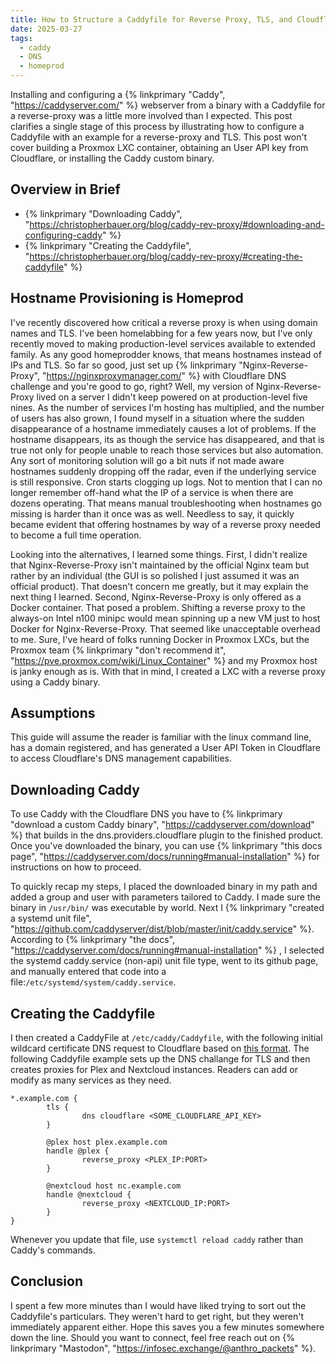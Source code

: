 ```yaml
---
title: How to Structure a Caddyfile for Reverse Proxy, TLS, and Cloudflare DNS
date: 2025-03-27
tags:
  - caddy
  - DNS
  - homeprod
---
```

Installing and configuring a {% linkprimary "Caddy", "https://caddyserver.com/" %} webserver from a binary with a Caddyfile for a reverse-proxy was a little more involved than I expected.  This post clarifies a single stage of this process by illustrating how to configure a Caddyfile with an example for a reverse-proxy and TLS.  This post won't cover building a Proxmox LXC container, obtaining an User API key from Cloudflare, or installing the Caddy custom binary. 


## Overview in Brief
- {% linkprimary "Downloading Caddy", "https://christopherbauer.org/blog/caddy-rev-proxy/#downloading-and-configuring-caddy" %}
- {% linkprimary "Creating the Caddyfile", "https://christopherbauer.org/blog/caddy-rev-proxy/#creating-the-caddyfile" %}


## Hostname Provisioning is Homeprod
I've recently discovered how critical a reverse proxy is when using domain names and TLS.  I've been homelabbing for a few years now, but I've only recently moved to making production-level services available to extended family.  As any good homeprodder knows, that means hostnames instead of IPs and TLS. So far so good, just set up {% linkprimary "Nginx-Reverse-Proxy", "https://nginxproxymanager.com/" %} with Cloudflare DNS challenge and you're good to go, right?  Well, my version of Nginx-Reverse-Proxy lived on a server I didn't keep powered on at production-level five nines.  As the number of services I'm hosting has multiplied, and the number of users has also grown, I found myself in a situation where the sudden disappearance of a hostname immediately causes a lot of problems. If the hostname disappears, its as though the service has disappeared, and that is true not only for people unable to reach those services but also automation.  Any sort of monitoring solution will go a bit nuts if not made aware hostnames suddenly dropping off the radar, even if the underlying service is still responsive.  Cron starts clogging up logs.  Not to mention that I can no longer remember off-hand what the IP of a service is when there are dozens operating.  That means manual troubleshooting when hostnames go missing is harder than it once was as well.  Needless to say, it quickly became evident that offering hostnames by way of a reverse proxy needed to become a full time operation.

Looking into the alternatives, I learned some things.  First, I didn't realize that Nginx-Reverse-Proxy isn't maintained by the official Nginx team but rather by an individual (the GUI is so polished I just assumed it was an official product).  That doesn't concern me greatly, but it may explain the next thing I learned.  Second, Nginx-Reverse-Proxy is only offered as a Docker container.  That posed a problem.  Shifting a reverse proxy to the always-on Intel n100 minipc would mean spinning up a new VM just to host Docker for Nginx-Reverse-Proxy.  That seemed like unacceptable overhead to me.  Sure, I've heard of folks running Docker in Proxmox LXCs, but the Proxmox team {% linkprimary "don't recommend it", "https://pve.proxmox.com/wiki/Linux_Container" %} and my Proxmox host is janky enough as is.  With that in mind, I created a LXC with a reverse proxy using a Caddy binary.  


## Assumptions
This guide will assume the reader is familiar with the linux command line, has a domain registered, and has generated a User API Token in Cloudflare to access Cloudflare's DNS management capabilities.


## Downloading Caddy
To use Caddy with the Cloudflare DNS you have to {% linkprimary "download a custom Caddy binary", "https://caddyserver.com/download" %} that builds in the dns.providers.cloudflare plugin to the finished product. Once you've downloaded the binary, you can use {% linkprimary "this docs page", "https://caddyserver.com/docs/running#manual-installation" %} for instructions on how to proceed. 

To quickly recap my steps, I placed the downloaded binary in my path and added a group and user with parameters tailored to Caddy. I made sure the binary in `/usr/bin/` was executable by world.  Next I {% linkprimary "created a systemd unit file", "https://github.com/caddyserver/dist/blob/master/init/caddy.service" %}.  According to {% linkprimary "the docs", "https://caddyserver.com/docs/running#manual-installation" %} , I selected the systemd caddy.service (non-api) unit file type, went to its github page, and manually entered that code into a file:`/etc/systemd/system/caddy.service`.


## Creating the Caddyfile
I then created a CaddyFile at `/etc/caddy/Caddyfile`, with the following initial wildcard certificate DNS request to Cloudflare based on [this format](https://caddyserver.com/docs/caddyfile/patterns#wildcard-certificates).  The following Caddyfile example sets up the DNS challange for TLS and then creates proxies for Plex and Nextcloud instances.  Readers can add or modify as many services as they need.
```shell
*.example.com {
        tls {
                dns cloudflare <SOME_CLOUDFLARE_API_KEY>
        }

        @plex host plex.example.com
        handle @plex {
                reverse_proxy <PLEX_IP:PORT>
        }

        @nextcloud host nc.example.com
        handle @nextcloud {
                reverse_proxy <NEXTCLOUD_IP:PORT>
        }
}
```

Whenever you update that file, use `systemctl reload caddy` rather than Caddy's commands.


## Conclusion
I spent a few more minutes than I would have liked trying to sort out the Caddyfile's particulars.  They weren't hard to get right, but they weren't immediately apparent either.  Hope this saves you a few minutes somewhere down the line.  Should you want to connect, feel free reach out on {% linkprimary "Mastodon", "https://infosec.exchange/@anthro_packets" %}. 